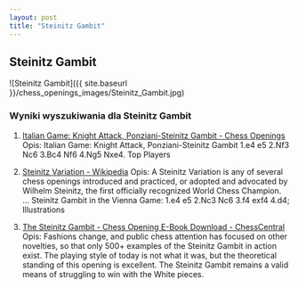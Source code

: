 ```yaml
---
layout: post
title: "Steinitz Gambit"
---
```


## Steinitz Gambit
![Steinitz Gambit]({{ site.baseurl }}/chess_openings_images/Steinitz_Gambit.jpg)

### Wyniki wyszukiwania dla Steinitz Gambit
1. [Italian Game: Knight Attack, Ponziani-Steinitz Gambit - Chess Openings](https://www.chess.com/openings/Italian-Game-Knight-Attack-Ponziani-Steinitz-Gambit)
   Opis: Italian Game: Knight Attack, Ponziani-Steinitz Gambit 1.e4 e5 2.Nf3 Nc6 3.Bc4 Nf6 4.Ng5 Nxe4. Top Players

2. [Steinitz Variation - Wikipedia](https://en.wikipedia.org/wiki/Steinitz_Variation)
   Opis: A Steinitz Variation is any of several chess openings introduced and practiced, or adopted and advocated by Wilhelm Steinitz, the first officially recognized World Chess Champion. ... Steinitz Gambit in the Vienna Game: 1.e4 e5 2.Nc3 Nc6 3.f4 exf4 4.d4; Illustrations

3. [The Steinitz Gambit - Chess Opening E-Book Download - ChessCentral](https://www.chesscentral.com/the-steinitz-gambit-chess-opening-e-book-download/)
   Opis: Fashions change, and public chess attention has focused on other novelties, so that only 500+ examples of the Steinitz Gambit in action exist. The playing style of today is not what it was, but the theoretical standing of this opening is excellent. The Steinitz Gambit remains a valid means of struggling to win with the White pieces.